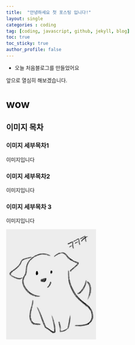 ```yaml
---
title:  "안녕하세요 첫 포스팅 입니다!"
layout: single
categories : coding
tag: [coding, javascript, github, jekyll, blog]
toc: true
toc_sticky: true
author_profile: false
---
```

* 오늘 처음블로그를 만들었어요

앞으로 열심히 해보겠습니다.

# wow

## 이미지 목차

### 이미지 세부목차1

이미지입니다

### 이미지 세부목차2

이미지입니다

### 이미지 세부목차 3

이미지입니다




![dog](../images/2022-08-29-first/dog.jpg)
